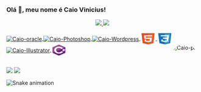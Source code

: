 

<!--
**CaioCoia/CaioCoia** is a ✨ _special_ ✨ repository because its `README.md` (this file) appears on your GitHub profile.

Here are some ideas to get you started:

- 🔭 Estou trabalhando numa loja de brinquedos...
- 🌱 Estou estudando Sistema da Informação na Universidade 9 de Julho...
- 🤔 Estou a procura de estágio...
-->

### Olá 👋, meu nome é Caio Vinicius!
<div align="center">
  <a href="https://github.com/CaioCoia">
  <img height="180em" src="https://github-readme-stats.vercel.app/api?username=CaioCoia&show_icons=f&theme=tokyonight&include_all_commits=true&count_private=true"/>
  <img height="180em" src="https://github-readme-stats.vercel.app/api/top-langs/?username=CaioCoia&layout=compact&langs_count=7&theme=tokyonight"/>
</div>
  
<div style="display: inline_block"><br>
  <img align="center" alt="Caio-oracle" height="30" width="40" src="https://cdn.jsdelivr.net/gh/devicons/devicon/icons/oracle/oracle-original.svg">
  <img align="center" alt="Caio-Photoshop" height="30" width="40" src="https://cdn.jsdelivr.net/gh/devicons/devicon/icons/photoshop/photoshop-plain.svg">
  <img align="center" alt="Caio-Wordpress" height="30" width="40" src="https://cdn.jsdelivr.net/gh/devicons/devicon/icons/wordpress/wordpress-original.svg">
  <img align="center" alt="Caio-HTML" height="30" width="40" src="https://raw.githubusercontent.com/devicons/devicon/master/icons/html5/html5-original.svg">
  <img align="center" alt="Caio-CSS" height="30" width="40" src="https://raw.githubusercontent.com/devicons/devicon/master/icons/css3/css3-original.svg">
  <img align="center" alt="Caio-Illustrator" height="30" width="40" src="https://cdn.jsdelivr.net/gh/devicons/devicon/icons/illustrator/illustrator-plain.svg">
  <img align="center" alt="Rafa-Csharp" height="30" width="40" src="https://raw.githubusercontent.com/devicons/devicon/master/icons/csharp/csharp-original.svg">
  <img align="right" alt="Caio-pic" height="250" style="border-radius:50px;" src="https://media.discordapp.net/attachments/921970831599484948/927957627948924938/caio_vinicius.png?width=451&height=473">
</div>
  
  ##
 
<div> 

  <a href="https://www.instagram.com/caiocoia/" target="_blank"><img src="https://img.shields.io/badge/-Instagram-%23E4405F?style=for-the-badge&logo=instagram&logoColor=white" target="_blank"></a>
  <a href="https://www.linkedin.com/in/caio-vinicus-rodrigues-araujo-costa-624520156/" target="_blank"><img src="https://img.shields.io/badge/-LinkedIn-%230077B5?style=for-the-badge&logo=linkedin&logoColor=white" target="_blank"></a> 
  
  ![Snake animation](https://github.com/CaioCoia/CaioCoia/blob/output/github-contribution-grid-snake.svg)

 
</div>

